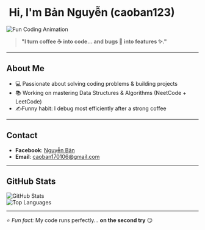 # ​ Hi, I'm Bản Nguyễn (caoban123)

![Fun Coding Animation](https://media3.giphy.com/media/v1.Y2lkPTc5MGI3NjExbTQ3czl1N2pmN2U5ZjRxc2FrMWlnNjE2Zmt0ajRrZWRiMjZzMjByMyZlcD12MV9pbnRlcm5hbF9naWZfYnlfaWQmY3Q9Zw/ukMiDlCmdv2og/giphy.gif)
> **"I turn coffee ☕ into code... and bugs 🐛 into features ✨."**

---

##  About Me
- 💻 Passionate about solving coding problems & building projects  
- 📚 Working on mastering Data Structures & Algorithms (NeetCode + LeetCode)  
- ✍Funny habit: I debug most efficiently after a strong coffee

---

##  Contact
- **Facebook**: [Nguyễn Bản](https://www.facebook.com/nguyen.ban.591323)  
- **Email**: [caoban170106@gmail.com](mailto:caoban170106@gmail.com)

---

##  GitHub Stats
![GitHub Stats](https://github-readme-stats.vercel.app/api?username=caoban123&show_icons=true&theme=tokyonight)  
![Top Languages](https://github-readme-stats.vercel.app/api/top-langs?username=caoban123&layout=compact&theme=tokyonight)

---

⭐ *Fun fact:* My code runs perfectly... **on the second try** 😏
